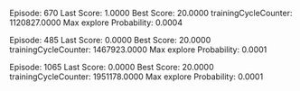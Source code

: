 Episode: 670 Last Score: 1.0000 Best Score: 20.0000 trainingCycleCounter: 1120827.0000 Max explore Probability: 0.0004

Episode: 485 Last Score: 0.0000 Best Score: 20.0000 trainingCycleCounter: 1467923.0000 Max explore Probability: 0.0001

Episode: 1065 Last Score: 0.0000 Best Score: 20.0000 trainingCycleCounter: 1951178.0000 Max explore Probability: 0.0001